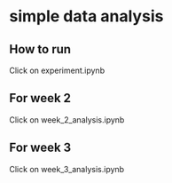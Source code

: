 # simple data analysis


## How to run 

Click on experiment.ipynb


## For week 2

Click on week_2_analysis.ipynb

## For week 3 
Click on week_3_analysis.ipynb